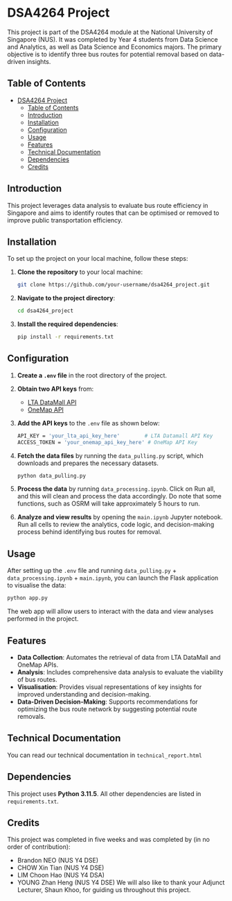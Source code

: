 # DSA4264 Project

This project is part of the DSA4264 module at the National University of Singapore (NUS). It was completed by Year 4 students from Data Science and Analytics, as well as Data Science and Economics majors. The primary objective is to identify three bus routes for potential removal based on data-driven insights.

## Table of Contents

- [DSA4264 Project](#dsa4264-project)
  - [Table of Contents](#table-of-contents)
  - [Introduction](#introduction)
  - [Installation](#installation)
  - [Configuration](#configuration)
  - [Usage](#usage)
  - [Features](#features)
  - [Technical Documentation](#technical-documentation)
  - [Dependencies](#dependencies)
  - [Credits](#credits)

## Introduction

This project leverages data analysis to evaluate bus route efficiency in Singapore and aims to identify routes that can be optimised or removed to improve public transportation efficiency.

## Installation

To set up the project on your local machine, follow these steps:

1. **Clone the repository** to your local machine:

    ```bash
    git clone https://github.com/your-username/dsa4264_project.git
    ```

2. **Navigate to the project directory**:

    ```bash
    cd dsa4264_project
    ```

3. **Install the required dependencies**:

    ```bash
    pip install -r requirements.txt
    ```

## Configuration

1. **Create a `.env` file** in the root directory of the project.
2. **Obtain two API keys** from:
   - [LTA DataMall API](https://datamall.lta.gov.sg/content/datamall/en.html)
   - [OneMap API](https://www.onemap.gov.sg/apidocs/)
   
3. **Add the API keys** to the `.env` file as shown below:

    ```bash
    API_KEY = 'your_lta_api_key_here'        # LTA Datamall API Key
    ACCESS_TOKEN = 'your_onemap_api_key_here' # OneMap API Key
    ```

4. **Fetch the data files** by running the `data_pulling.py` script, which downloads and prepares the necessary datasets.

    ```bash
    python data_pulling.py
    ```

5. **Process the data** by running `data_processing.ipynb`. Click on Run all, and this will clean and process the data accordingly. Do note that some functions, such as OSRM will take approximately 5 hours to run.

6. **Analyze and view results** by opening the `main.ipynb` Jupyter notebook. Run all cells to review the analytics, code logic, and decision-making process behind identifying bus routes for removal.

## Usage

After setting up the `.env` file and running `data_pulling.py` + `data_processing.ipynb` + `main.ipynb`, you can launch the Flask application to visualise the data:

```bash
python app.py
```

The web app will allow users to interact with the data and view analyses performed in the project.

## Features

- **Data Collection**: Automates the retrieval of data from LTA DataMall and OneMap APIs.
- **Analysis**: Includes comprehensive data analysis to evaluate the viability of bus routes.
- **Visualisation**: Provides visual representations of key insights for improved understanding and decision-making.
- **Data-Driven Decision-Making**: Supports recommendations for optimizing the bus route network by suggesting potential route removals.

## Technical Documentation
You can read our technical documentation in `technical_report.html`

## Dependencies

This project uses **Python 3.11.5**. All other dependencies are listed in `requirements.txt`.

## Credits
This project was completed in five weeks and was completed by (in no order of contribution): 
- Brandon NEO (NUS Y4 DSE)
- CHOW Xin Tian (NUS Y4 DSE)
- LIM Choon Hao (NUS Y4 DSA)
- YOUNG Zhan Heng (NUS Y4 DSE)
We will also like to thank your Adjunct Lecturer, Shaun Khoo, for guiding us throughout this project.